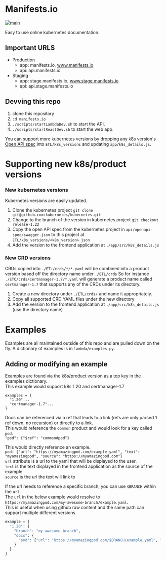 # Manifests.io

[![main](https://github.com/Apollorion/manifests.io/actions/workflows/main.yml/badge.svg)](https://github.com/Apollorion/manifests.io/actions/workflows/main.yml)

Easy to use online kubernetes documentation.

## Important URLS
- Production
  - app: manifests.io, www.manifests.io
  - api: api.manifests.io
- Staging
  - app: stage.manifests.io, www.stage.manifests.io
  - api: api.stage.manifests.io

## Devving this repo
1. clone this repository
2. `cd manifests.io`
3. `./scripts/startLambdaDev.sh` to start the API.
4. `./scripts/startReactDev.sh` to start the web app.

You can support more kubernetes versions by dropping any k8s version's [Open API spec](https://github.com/kubernetes/kubernetes/blob/master/api/openapi-spec/swagger.json) into `ETL/k8s_versions` and updating `app/k8s_details.js`.

# Supporting new k8s/product versions

### New kubernetes versions
Kubernetes versions are easily updated.
1. Clone the kubernetes project `git clone git@github.com:kubernetes/kubernetes.git`
2. Change to the branch of the version in kubernetes project `git checkout release-1.22`
3. Copy the open API spec from the kubernetes project in `api/openapi-spec/swagger.json` to this project at `ETL/k8s_versions/<k8s_version>.json`
4. Add the version to the frontend application at `./app/src/k8s_details.js`


### New CRD versions
CRDs copied into `./ETL/crds/*/*.yaml` will be combined into a product version based off the directory name under `./ETL/crds`
So for instance `./ETC/crds/certmanager-1.7/*.yaml` will generate a product name called `certmanager-1.7` that supports any of the CRDs under its directory.

1. Create a new directory under `./ETL/crds/` and name it appropriately.
2. Copy all supported CRD YAML files under the new directory
3. Add the version to the frontend application at `./app/src/k8s_details.js` (use the directory name)

# Examples
Examples are all maintained outside of this repo and are pulled down on the fly.
A dictionary of examples is in `lambda/examples.py`.

## Adding or modifying an example

Examples are found via the k8s/product version as a top key in the examples dictionary.  
This example would support k8s 1.20 and certmanager-1.7
```
examples = {
  "1.20"...
  "certmanager-1.7"...
}
```

Docs can be referenced via a ref that leads to a link (refs are only parsed 1 ref down, no recursion) or directly to a link.  
This would reference the `common` product and would look for a key called `pod`.  
`"pod": {"$ref": "common#pod"}`

This would directly reference an example.  
`pod: {"url": "https://myamazingpod.com/example.yaml", "text": "myamazingpod", "source": "https://myamazingpod.com"}`  
`url` attribute is a url to the yaml that will be displayed to the user.  
`text` is the text displayed in the frontend application as the source of the example  
`source` is the url the text will link to  

If the url needs to reference a specific branch, you can use `$BRANCH` within the `url`.  
The `url` in the below example would resolve to `https://myamazingpod.com/my-awesome-branch/example.yaml`.  
This is useful when using github raw content and the same path can support multiple different versions.
```python
example = {
  "1.20": {
    "branch": "my-awesome-branch",
    "docs": {
      "pod": {"url": "https://myamazingpod.com/$BRANCH/example.yaml", "text": "myamazingpod", "source": "https://myamazingpod.com"}
    }
  }
}
```

